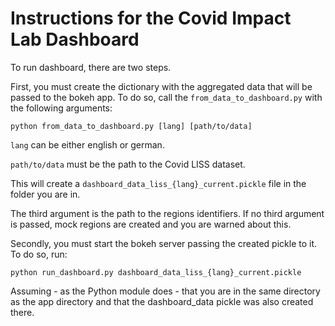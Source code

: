 Instructions for the Covid Impact Lab Dashboard
================================================

To run dashboard, there are two steps.

First, you must create the dictionary with the aggregated data that will be passed to
the bokeh app. To do so, call the `from_data_to_dashboard.py` with the following arguments:

`python from_data_to_dashboard.py [lang] [path/to/data]`

`lang` can be either english or german.

`path/to/data` must be the path to the Covid LISS dataset.

This will create a `dashboard_data_liss_{lang}_current.pickle` file in the folder you are in.

The third argument is the path to the regions identifiers. If no third argument is passed, mock regions
are created and you are warned about this.

Secondly, you must start the bokeh server passing the created pickle to it. To do so, run:

`python run_dashboard.py dashboard_data_liss_{lang}_current.pickle`

Assuming - as the Python module does - that you are in the same directory as the app
directory and that the dashboard_data pickle was also created there.
